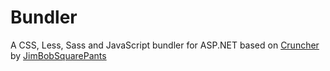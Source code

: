 # Bundler
 A CSS, Less, Sass and JavaScript bundler for ASP.NET based on [Cruncher](https://github.com/JimBobSquarePants/Cruncher) by [JimBobSquarePants](https://github.com/JimBobSquarePants)
